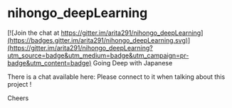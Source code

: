 # nihongo_deepLearning

[![Join the chat at https://gitter.im/arita291/nihongo_deepLearning](https://badges.gitter.im/arita291/nihongo_deepLearning.svg)](https://gitter.im/arita291/nihongo_deepLearning?utm_source=badge&utm_medium=badge&utm_campaign=pr-badge&utm_content=badge)
Going Deep with Japanese

There is a chat available here: Please connect to it when talking about this project !


Cheers
